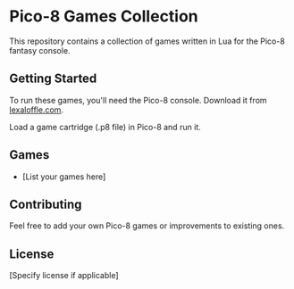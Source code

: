 # Pico-8 Games Collection

This repository contains a collection of games written in Lua for the Pico-8 fantasy console.

## Getting Started

To run these games, you'll need the Pico-8 console. Download it from [lexaloffle.com](https://www.lexaloffle.com/pico-8.php).

Load a game cartridge (.p8 file) in Pico-8 and run it.

## Games

- [List your games here]

## Contributing

Feel free to add your own Pico-8 games or improvements to existing ones.

## License

[Specify license if applicable]

